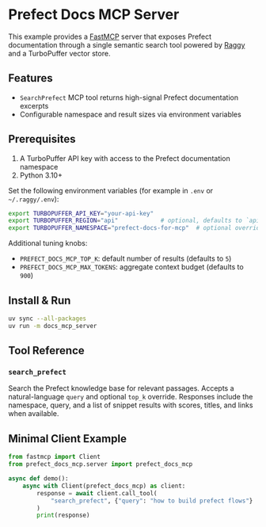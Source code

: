 # Prefect Docs MCP Server

This example provides a [FastMCP](https://github.com/jlowin/fastmcp) server that exposes
Prefect documentation through a single semantic search tool powered by
[Raggy](https://github.com/zzstoatzz/raggy) and a TurboPuffer vector store.

## Features

- `SearchPrefect` MCP tool returns high-signal Prefect documentation excerpts
- Configurable namespace and result sizes via environment variables

## Prerequisites

1. A TurboPuffer API key with access to the Prefect documentation namespace
2. Python 3.10+

Set the following environment variables (for example in `.env` or `~/.raggy/.env`):

```bash
export TURBOPUFFER_API_KEY="your-api-key"
export TURBOPUFFER_REGION="api"            # optional, defaults to `api`
export TURBOPUFFER_NAMESPACE="prefect-docs-for-mcp"  # optional override
```

Additional tuning knobs:

- `PREFECT_DOCS_MCP_TOP_K`: default number of results (defaults to `5`)
- `PREFECT_DOCS_MCP_MAX_TOKENS`: aggregate context budget (defaults to `900`)

## Install & Run

```bash
uv sync --all-packages
uv run -m docs_mcp_server
```

## Tool Reference

### `search_prefect`

Search the Prefect knowledge base for relevant passages. Accepts a natural-language
`query` and optional `top_k` override. Responses include the namespace, query, and a
list of snippet results with scores, titles, and links when available.

## Minimal Client Example

```python
from fastmcp import Client
from prefect_docs_mcp.server import prefect_docs_mcp

async def demo():
    async with Client(prefect_docs_mcp) as client:
        response = await client.call_tool(
            "search_prefect", {"query": "how to build prefect flows"}
        )
        print(response)
```